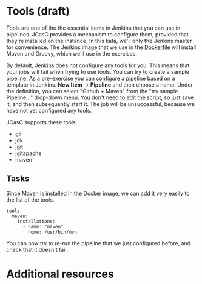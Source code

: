 # Tools (draft)

Tools are one of the the essential items in Jenkins that you can use in
pipelines.  JCasC provides a mechanism to configure them, provided that they're
installed on the instance.  In this kata, we'll only the Jenkins master for
convenience. The Jenkins image that we use in the [Dockerfile](Dockerfile) will
install Maven and Groovy, which we'll use in the exercises.

By default, Jenkins does not configure any tools for you. This means that your
jobs will fail when trying to use tools. You can try to create a sample
pipeline. As a pre-exercise you can configure a pipeline based on a template in
Jenkins. **New Item** -> **Pipeline** and then choose a name. Under the
definition, you can select "Github + Maven" from the "try sample Pipeline..."
drop-down menu. You don't need to edit the script, so just save it, and then
subsequently start it. The job will be unsuccessful, because we have not yet
configured any tools.

JCasC supports these tools:

- git
- jdk
- jgit
- jgitapache
- maven

## Tasks

Since Maven is installed in the Docker image, we can add it very easily to the
list of the tools.

```
tool:
  maven:
    installations:
      - name: "maven"
        home: /usr/bin/mvn
```

You can now try to re-run the pipeline that we just configured before, and
check that it doesn't fail.

# Additional resources
